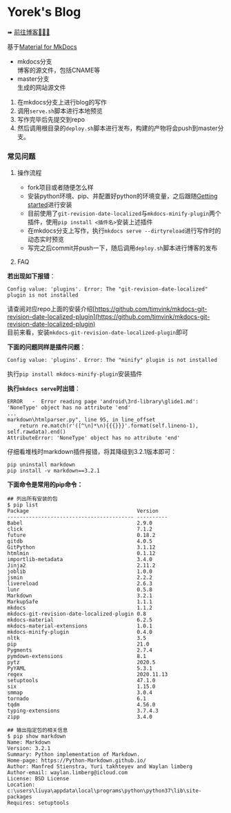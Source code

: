 # Yorek's Blog

➠ [前往博客🚀🚀🚀](https://blog.yorek.xyz/) 

基于[Material for MkDocs](https://squidfunk.github.io/mkdocs-material/)

- mkdocs分支  
  博客的源文件，包括CNAME等  
- master分支  
  生成的网站源文件


1. 在mkdocs分支上进行blog的写作
2. 调用`serve.sh`脚本进行本地预览
3. 写作完毕后先提交到repo
4. 然后调用根目录的`deploy.sh`脚本进行发布，构建的产物将会push到master分支。

### 常见问题

1. 操作流程
    - fork项目或者随便怎么样
    - 安装python环境、pip、并配置好python的环境变量，之后跟随[Getting started](https://squidfunk.github.io/mkdocs-material/getting-started/)进行安装
    - 目前使用了`git-revision-date-localized`与`mkdocs-minify-plugin`两个插件，使用`pip install <插件名>`安装上述插件
    - 在mkdocs分支上写作，执行`mkdocs serve --dirtyreload`进行写作时的动态实时预览
    - 写完之后commit并push一下，随后调用`deploy.sh`脚本进行博客的发布

2. FAQ

**若出现如下报错**：

```
Config value: 'plugins'. Error: The "git-revision-date-localized" plugin is not installed
```
请查阅对应repo上面的安装介绍[https://github.com/timvink/mkdocs-git-revision-date-localized-plugin](https://github.com/timvink/mkdocs-git-revision-date-localized-plugin)  
目前来看，安装`mkdocs-git-revision-date-localized-plugin`即可  

**下面的问题同样是插件问题**：
```
Config value: 'plugins'. Error: The "minify" plugin is not installed
```
执行`pip install mkdocs-minify-plugin`安装插件

**执行`mkdocs serve`时出错**：
```
ERROR   -  Error reading page 'android\3rd-library\glide1.md': 'NoneType' object has no attribute 'end'
...
markdown\htmlparser.py", line 95, in line_offset
    return re.match(r'([^\n]*\n){{{}}}'.format(self.lineno-1), self.rawdata).end()
AttributeError: 'NoneType' object has no attribute 'end'
```

仔细看堆栈时markdown插件报错，将其降级到3.2.1版本即可：
```shell
pip uninstall markdown
pip install -v markdown==3.2.1
```

**下面命令是常用的pip命令：**

```shell
## 列出所有安装的包
$ pip list
Package                                   Version
----------------------------------------- ----------
Babel                                     2.9.0
click                                     7.1.2
future                                    0.18.2
gitdb                                     4.0.5
GitPython                                 3.1.12
htmlmin                                   0.1.12
importlib-metadata                        3.4.0
Jinja2                                    2.11.2
joblib                                    1.0.0
jsmin                                     2.2.2
livereload                                2.6.3
lunr                                      0.5.8
Markdown                                  3.2.1
MarkupSafe                                1.1.1
mkdocs                                    1.1.2
mkdocs-git-revision-date-localized-plugin 0.8
mkdocs-material                           6.2.5
mkdocs-material-extensions                1.0.1
mkdocs-minify-plugin                      0.4.0
nltk                                      3.5
pip                                       21.0
Pygments                                  2.7.4
pymdown-extensions                        8.1
pytz                                      2020.5
PyYAML                                    5.3.1
regex                                     2020.11.13
setuptools                                47.1.0
six                                       1.15.0
smmap                                     3.0.4
tornado                                   6.1
tqdm                                      4.56.0
typing-extensions                         3.7.4.3
zipp                                      3.4.0

## 输出指定包的相关信息
$ pip show markdown
Name: Markdown
Version: 3.2.1
Summary: Python implementation of Markdown.
Home-page: https://Python-Markdown.github.io/
Author: Manfred Stienstra, Yuri takhteyev and Waylan limberg
Author-email: waylan.limberg@icloud.com
License: BSD License
Location: c:\users\liuya\appdata\local\programs\python\python37\lib\site-packages
Requires: setuptools
```
